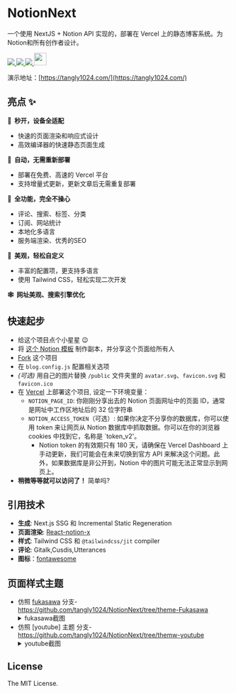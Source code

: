 # NotionNext

一个使用 NextJS + Notion API 实现的，部署在 Vercel 上的静态博客系统。为Notion和所有创作者设计。

<p>
  <a aria-label="GitHub commit activity" href="https://github.com/tangly1024/NotionNext/commits/main" title="GitHub commit activity">
    <img src="https://img.shields.io/github/commit-activity/m/tangly1024/NotionNext?style=for-the-badge"/>
  </a>
  <a aria-label="GitHub contributors" href="https://github.com/tangly1024/NotionNext/graphs/contributors" title="GitHub contributors">
    <img src="https://img.shields.io/github/contributors/tangly1024/NotionNext?color=orange&style=for-the-badge"/>
  </a>
  <a aria-label="Build status" href="#" title="Build status">
    <img src="https://img.shields.io/github/deployments/tangly1024/NotionNext/Production?logo=Vercel&style=for-the-badge"/>
  </a>
  <a aria-label="Powered by Vercel" href="https://vercel.com?utm_source=Craigary&utm_campaign=oss" title="Powered by Vercel">
    <img src="https://www.datocms-assets.com/31049/1618983297-powered-by-vercel.svg" height="28"/>
  </a>
</p>

演示地址：[https://tangly1024.com/](https://tangly1024.com/)
## 亮点 ✨

**🚀 &nbsp;秒开，设备全适配**

- 快速的页面渲染和响应式设计
- 高效编译器的快速静态页面生成

**🤖 &nbsp;自动，无需重新部署**

- 部署在免费、高速的 Vercel 平台
- 支持增量式更新，更新文章后无需重复部署

**🚙 &nbsp;全功能，完全不操心**

- 评论、搜索、标签、分类
- 订阅、网站统计
- 本地化多语言
- 服务端渲染、优秀的SEO

**🎨 &nbsp;美观，轻松自定义**

- 丰富的配置项，更支持多语言
- 使用 Tailwind CSS，轻松实现二次开发

**🕸 &nbsp;网址美观、搜索引擎优化**

## 快速起步

- 给这个项目点个小星星 😉
- 将 [这个 Notion 模板](https://tanghh.notion.site/02ab3b8678004aa69e9e415905ef32a5) 制作副本，并分享这个页面给所有人
- [Fork](https://github.com/tangly1024/NotionNext/fork) 这个项目
- 在 `blog.config.js` 配置相关选项
- _(可选)_ 用自己的图片替换 `/public` 文件夹里的 `avatar.svg`、`favicon.svg` 和 `favicon.ico`
- 在 [Vercel](https://vercel.com) 上部署这个项目, 设定一下环境变量：
  - `NOTION_PAGE_ID`: 你刚刚分享出去的 Notion 页面网址中的页面 ID，通常是网址中工作区地址后的 32 位字符串
  - `NOTION_ACCESS_TOKEN`（可选）: 如果你决定不分享你的数据库，你可以使用 token 来让网页从 Notion 数据库中抓取数据。你可以在你的浏览器 cookies 中找到它，名称是 `token_v2'。
    - Notion token 的有效期只有 180 天，请确保在 Vercel Dashboard 上手动更新，我们可能会在未来切换到官方 API 来解决这个问题。此外，如果数据库是非公开到，Notion 中的图片可能无法正常显示到网页上。
- **稍微等等就可以访问了！** 简单吗?

## 引用技术

- **生成**: Next.js SSG 和 Incremental Static Regeneration
- **页面渲染**: [React-notion-x](https://github.com/NotionX/react-notion-x)
- **样式**: Tailwind CSS 和 `@tailwindcss/jit` compiler
- **评论**: Gitalk,Cusdis,Utterances
- **图标**：[fontawesome](https://fontawesome.com/v5.15/icons?d=gallery)

## 页面样式主题
- 仿照 [fukasawa](https://andersnoren.se/themes/fukasawa) 分支-https://github.com/tangly1024/NotionNext/tree/theme-Fukasawa
  <details><summary>fukasawa截图</summary>
  <img src='https://github.com/tangly1024/NotionNext/blob/main/docs/screenshot-fukasawa.png?raw=true'/>
  </details>
- 仿照 [youtube] 主题 分支-https://github.com/tangly1024/NotionNext/tree/themw-youtube
  <details><summary>youtube截图</summary>
  <img src='https://github.com/tangly1024/NotionNext/blob/main/docs/screenshot-youtube.png?raw=true'/>
  </details>

## License

The MIT License.

